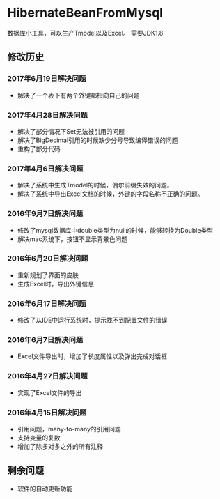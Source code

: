 HibernateBeanFromMysql
=================
数据库小工具，可以生产Tmodel以及Excel。
需要JDK1.8

修改历史
--------

### 2017年6月19日解决问题
* 解决了一个表下有两个外键都指向自己的问题

### 2017年4月28日解决问题
* 解决了部分情况下Set无法被引用的问题
* 解决了BigDecimal引用的时候缺少分号导致编译错误的问题
* 重构了部分代码

### 2017年4月6日解决问题
* 解决了系统中生成Tmodel的时候，偶尔前缀失效的问题。
* 解决了系统中导出Excel文档的时候，外键的字段名称不正确的问题。

### 2016年9月7日解决问题
* 修改了mysql数据库中double类型为null的时候，能够转换为Double类型
* 解决mac系统下，按钮不显示背景色问题

### 2016年6月20日解决问题
* 重新规划了界面的皮肤
* 生成Excel时，导出外键信息

### 2016年6月17日解决问题
* 修改了从IDE中运行系统时，提示找不到配置文件的错误

### 2016年6月7日解决问题
* Excel文件导出时，增加了长度属性以及弹出完成对话框

### 2016年4月27日解决问题
* 实现了Excel文件的导出

### 2016年4月15日解决问题
* 引用问题，many-to-many的引用问题
* 支持变量的复数
* 增加了除多对多之外的所有注释

剩余问题
--------
* 软件的自动更新功能
